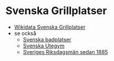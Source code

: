 # Svenska Grillplatser

* [Wikidata Svenska Grillplatser](https://www.wikidata.org/wiki/Wikidata:WikiProject_Svenska_Grillplatser)
* se också
   * [Svenska badplatser](https://github.com/salgo60/Svenskabadplatser)
   * [Svenska Utegym](https://github.com/salgo60/ProjectOutdoorGyms)
   * [Sveriges Riksdagsmän sedan 1885](https://github.com/salgo60/Wikidata_riksdagen-corpus/issues?q=is%3Aissue+is%3Aopen+label%3A%22Dashboard+candidate%22)
